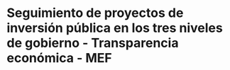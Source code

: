 # **Seguimiento de proyectos de inversión pública en los tres niveles de gobierno - Transparencia económica - MEF**

